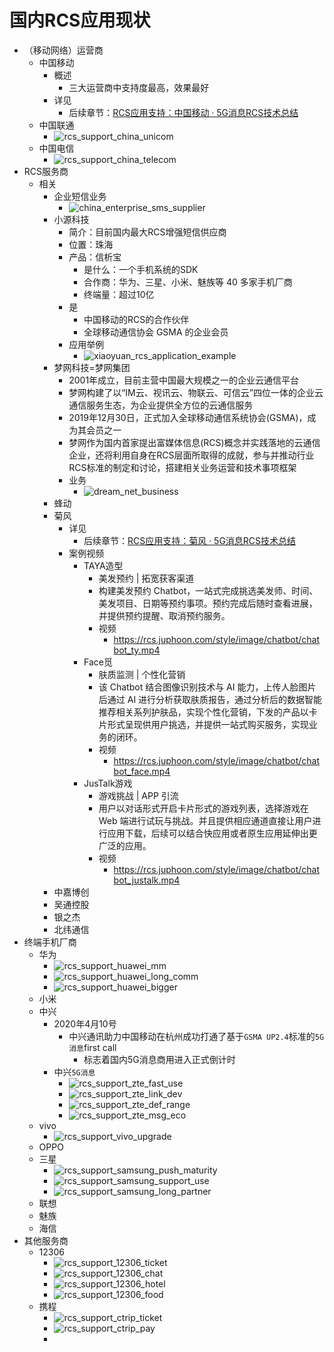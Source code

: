 # 国内RCS应用现状

* （移动网络）运营商
  * 中国移动
    * 概述
      * 三大运营商中支持度最高，效果最好
    * 详见
      * 后续章节：[RCS应用支持：中国移动 · 5G消息RCS技术总结](https://book.crifan.com/books/5g_message_rcs_tech_summary/website/rcs_eco_sys_app/application/domestic/cmcc.html)
  * 中国联通
    * ![rcs_support_china_unicom](../../../assets/img/rcs_support_china_unicom.jpg)
  * 中国电信
    * ![rcs_support_china_telecom](../../../assets/img/rcs_support_china_telecom.jpg)
* RCS服务商
  * 相关
    * 企业短信业务
      * ![china_enterprise_sms_supplier](../../../assets/img/china_enterprise_sms_supplier.jpg)
    * 小源科技
      * 简介：目前国内最大RCS增强短信供应商
      * 位置：珠海
      * 产品：信析宝
        * 是什么：一个手机系统的SDK
        * 合作商：华为、三星、小米、魅族等 40 多家手机厂商
        * 终端量：超过10亿
      * 是
        * 中国移动的RCS的合作伙伴
        * 全球移动通信协会 GSMA 的企业会员
      * 应用举例
        * ![xiaoyuan_rcs_application_example](../../../assets/img/xiaoyuan_rcs_application_example.png)
    * 梦网科技=梦网集团
      * 2001年成立，目前主营中国最大规模之一的企业云通信平台
      * 梦网构建了以“IM云、视讯云、物联云、可信云”四位一体的企业云通信服务生态，为企业提供全方位的云通信服务
      * 2019年12月30日，正式加入全球移动通信系统协会(GSMA)，成为其会员之一
      * 梦网作为国内首家提出富媒体信息(RCS)概念并实践落地的云通信企业，还将利用自身在RCS层面所取得的成就，参与并推动行业RCS标准的制定和讨论，搭建相关业务运营和技术事项框架
      * 业务
        * ![dream_net_business](../../../assets/img/dream_net_business.jpg)
    * 蜂动
    * 菊风
      * 详见
        * 后续章节：[RCS应用支持：菊风 · 5G消息RCS技术总结](https://book.crifan.com/books/5g_message_rcs_tech_summary/website/rcs_eco_sys_app/application/domestic/juphoon.html)
      * 案例视频
        * TAYA造型
          * 美发预约 | 拓宽获客渠道
          * 构建美发预约 Chatbot，一站式完成挑选美发师、时间、美发项目、日期等预约事项。预约完成后随时查看进展，并提供预约提醒、取消预约服务。
          * 视频
            * https://rcs.juphoon.com/style/image/chatbot/chatbot_ty.mp4
        * Face觅
          * 肤质监测 | 个性化营销
          * 该 Chatbot 结合图像识别技术与 AI 能力，上传人脸图片后通过 AI 进行分析获取肤质报告，通过分析后的数据智能推荐相关系列护肤品，实现个性化营销，下发的产品以卡片形式呈现供用户挑选，并提供一站式购买服务，实现业务的闭环。
          * 视频
            * https://rcs.juphoon.com/style/image/chatbot/chatbot_face.mp4
        * JusTalk游戏
          * 游戏挑战 | APP 引流
          * 用户以对话形式开启卡片形式的游戏列表，选择游戏在 Web 端进行试玩与挑战。并且提供相应通道直接让用户进行应用下载，后续可以结合快应用或者原生应用延伸出更广泛的应用。
          * 视频
            * https://rcs.juphoon.com/style/image/chatbot/chatbot_justalk.mp4
    * 中嘉博创
    * 吴通控股
    * 银之杰
    * 北纬通信
* 终端手机厂商
  * 华为
    * ![rcs_support_huawei_mm](../../../assets/img/rcs_support_huawei_mm.jpg)
    * ![rcs_support_huawei_long_comm](../../../assets/img/rcs_support_huawei_long_comm.jpg)
    * ![rcs_support_huawei_bigger](../../../assets/img/rcs_support_huawei_bigger.jpg)
  * 小米
  * 中兴
    * 2020年4月10号
      * 中兴通讯助力中国移动在杭州成功打通了基于`GSMA UP2.4`标准的`5G消息`first call
        * 标志着国内5G消息商用进入正式倒计时
    * 中兴`5G消息`
      * ![rcs_support_zte_fast_use](../../../assets/img/rcs_support_zte_fast_use.jpg)
      * ![rcs_support_zte_link_dev](../../../assets/img/rcs_support_zte_link_dev.jpg)
      * ![rcs_support_zte_def_range](../../../assets/img/rcs_support_zte_def_range.png)
      * ![rcs_support_zte_msg_eco](../../../assets/img/rcs_support_zte_msg_eco.png)
  * vivo
    * ![rcs_support_vivo_upgrade](../../../assets/img/rcs_support_vivo_upgrade.jpg)
  * OPPO
  * 三星
    * ![rcs_support_samsung_push_maturity](../../../assets/img/rcs_support_samsung_push_maturity.jpg)
    * ![rcs_support_samsung_support_use](../../../assets/img/rcs_support_samsung_support_use.jpg)
    * ![rcs_support_samsung_long_partner](../../../assets/img/rcs_support_samsung_long_partner.jpg)
  * 联想
  * 魅族
  * 海信
* 其他服务商
  * 12306
    * ![rcs_support_12306_ticket](../../../assets/img/rcs_support_12306_ticket.jpg)
    * ![rcs_support_12306_chat](../../../assets/img/rcs_support_12306_chat.jpg)
    * ![rcs_support_12306_hotel](../../../assets/img/rcs_support_12306_hotel.jpg)
    * ![rcs_support_12306_food](../../../assets/img/rcs_support_12306_food.jpg)
  * 携程
    * ![rcs_support_ctrip_ticket](../../../assets/img/rcs_support_ctrip_ticket.jpg)
    * ![rcs_support_ctrip_pay](../../../assets/img/rcs_support_ctrip_pay.jpg)
    * 